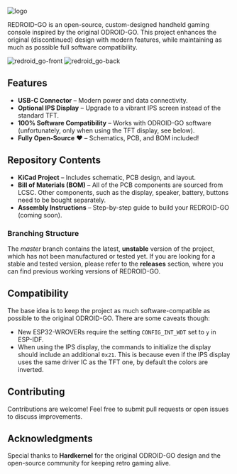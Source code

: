 
![logo](https://github.com/user-attachments/assets/940dbb1f-c628-4089-b30e-78433d526763)

REDROID-GO is an open-source, custom-designed handheld gaming console inspired by the original ODROID-GO. This project enhances the original (discontinued) design with modern features, while maintaining as much as possible full software compatibility.

![redroid_go-front](https://github.com/user-attachments/assets/cacc3aa0-d607-4ed2-b0cd-5416fa8783ae)
![redroid_go-back](https://github.com/user-attachments/assets/10039024-12af-4b02-8933-e4c2a151f8fd)


## Features
- **USB-C Connector** – Modern power and data connectivity.
- **Optional IPS Display** – Upgrade to a vibrant IPS screen instead of the standard TFT.
- **100% Software Compatibility** – Works with ODROID-GO software (unfortunately, only when using the TFT display, see below).
- **Fully Open-Source** ❤️ – Schematics, PCB, and BOM included!

## Repository Contents
- **KiCad Project** – Includes schematic, PCB design, and layout.
- **Bill of Materials (BOM)** – All of the PCB components are sourced from LCSC. Other components, such as the display, speaker, battery, buttons need to be bought separately.
- **Assembly Instructions** – Step-by-step guide to build your REDROID-GO (coming soon).

### Branching Structure
The _master_ branch contains the latest, **unstable** version of the project, which has not been manufactured or tested yet. If you are looking for a stable and tested version, please refer to the **releases** section, where you can find previous working versions of REDROID-GO.

## Compatibility
The base idea is to keep the project as much software-compatible as possible to the original ODROID-GO. There are some caveats though:
- New ESP32-WROVERs require the setting `CONFIG_INT_WDT` set to `y` in ESP-IDF.
- When using the IPS display, the commands to initialize the display should include an additional `0x21`. This is because even if the IPS display uses the same driver IC as the TFT one, by default the colors are inverted.

## Contributing
Contributions are welcome! Feel free to submit pull requests or open issues to discuss improvements.

## Acknowledgments
Special thanks to **Hardkernel** for the original ODROID-GO design and the open-source community for keeping retro gaming alive.
